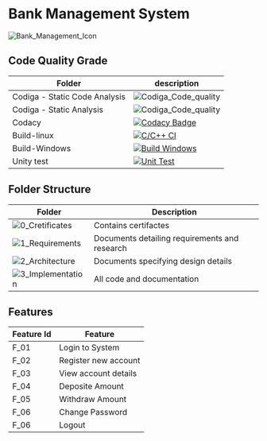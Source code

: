 # Bank Management System
![Bank_Management_Icon](https://user-images.githubusercontent.com/101510031/161411224-b7e7c5db-e8a7-42ff-994b-41a663a230d7.png)

## Code Quality Grade
Folder        | description
--------------| ----------------------------------------------
Codiga - Static Code Analysis         |  ![Codiga_Code_quality](https://api.codiga.io/project/32399/status/svg)
Codiga - Static Analysis         |  ![Codiga_Code_quality](https://api.codiga.io/project/32399/score/svg)
Codacy | [![Codacy Badge](https://app.codacy.com/project/badge/Grade/043fe3a769a247918affd6bca1859ff9)](https://www.codacy.com/gh/NiteshKanna81/M1_March_2022/dashboard?utm_source=github.com&amp;utm_medium=referral&amp;utm_content=NiteshKanna81/M1_March_2022&amp;utm_campaign=Badge_Grade)
Build-linux | [![C/C++ CI](https://github.com/NiteshKanna81/M1_March_2022/actions/workflows/c-cpp.yml/badge.svg)](https://github.com/NiteshKanna81/M1_March_2022/actions/workflows/c-cpp.yml)
Build-Windows | [![Build Windows](https://github.com/NiteshKanna81/M1_March_2022/actions/workflows/Build_Windows.yml/badge.svg)](https://github.com/NiteshKanna81/M1_March_2022/actions/workflows/Build_Windows.yml)
Unity test | [![Unit Test](https://github.com/NiteshKanna81/M1_March_2022/actions/workflows/Unit_Test.yml/badge.svg)](https://github.com/NiteshKanna81/M1_March_2022/actions/workflows/Unit_Test.yml)

## Folder Structure
Folder             | Description
-------------------| -----------------------------------------
![0_Cretificates](https://github.com/NiteshKanna81/M1_March_2022/tree/main/0_Certificates)   | Contains certifactes
![1_Requirements](https://github.com/NiteshKanna81/M1_March_2022/tree/main/1_Requirements)   | Documents detailing requirements and research
![2_Architecture](https://github.com/NiteshKanna81/M1_March_2022/tree/main/2_Architecture) | Documents specifying design details
![3_Implementation](https://github.com/NiteshKanna81/M1_March_2022/tree/main/3_Implementation) | All code and documentation

##  Features
| Feature Id | Feature |
| -----------|---------|
|F_01| Login to System | |
|F_02| Register new account |
|F_03| View account details |
|F_04| Deposite Amount |
|F_05| Withdraw Amount |
|F_06| Change Password |
|F_06| Logout |
